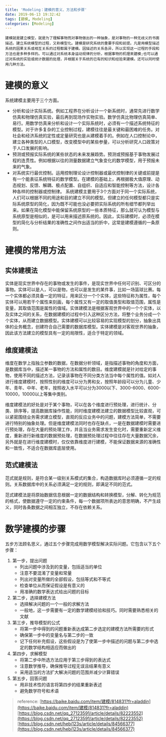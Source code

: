 ```yaml
---
title: 'Modeling：建模的意义、方法和步骤'
date: 2019-06-13 19:32:42
tags: [建模, Modeling]
categories: [Modeling]
---
```


	建模就是建立模型，就是为了理解事物而对事物做出的一种抽象，是对事物的一种无歧义的书面描述。建立系统模型的过程，又称模型化。建模是研究系统的重要手段和前提。凡是用模型描述系统的因果关系或相互关系的过程都属于建模。因描述的关系各异，所以实现这一过程的手段和方法也是多种多样的。可以通过对系统本身运动规律的分析，根据事物的机理来建模;也可以通过对系统的实验或统计数据的处理，并根据关于系统的已有的知识和经验来建模。还可以同时使用几种方法。

# 建模的意义

系统建模主要用于三个方面。

- 分析和设计实际系统。例如工程界在分析设计一个新系统时，通常先进行数学仿真和物理仿真实验，最后再到现场作实物实验。数学仿真比物理仿真简单、易行。用数学仿真来分析和设计一个实际系统时，必须有一个描述系统特征的模型。对于许多复杂的工业控制过程，建模往往是最关键和最困难的任务。对社会和经济系统的定性或定量研究也是从建模着手的。例如在人口控制论中，建立各种类型的人口模型，改变模型中的某些参量，可以分析研究人口政策对于人口发展的影响。
- 预测或预报实际系统的某些状态的未来发展趋势。预测或预报基于事物发展过程的连贯性。例如根据以往的测量数据建立气象变化的数学模型，用于预报未来的气象。
- 对系统实行最优控制。运用控制理论设计控制器或最优控制律的关键或前提是有一个能表征系统特征的数学模型。在建模的基础上，再根据极大值原理、动态规划、反馈、解耦、极点配置、自组织、自适应和智能控制等方法，设计各种各样的控制器或控制律。 系统建模主要用于3个方面对于同一个实际系统，人们可以根据不同的用途和目的建立不同的模型。但建立的任何模型都只是实际系统原型的简化，因为既不可能也没必要把实际系统的所有细节都列举出来。如果在简化模型中能保留系统原型的一些本质特征，那么就可认为模型与系统原型是相似的，是可以用来描述原系统的。因此，实际建模时，必须在模型的简化与分析结果的准确性之间作出适当的折中，这常是建模遵循的一条原则。

# 建模的常用方法

## 实体建模法

实体是现实世界中存在的事物或发生的事件，是现实世界中任何可识别、可区分的事物。实体可以是人，可以是物，也可以是发生的某件事，比如一场篮球比赛。每一个实体都必须具备一定的特征，用来区分一个个实体，这些特征称为属性，每个实体可以用若干个属性来刻画，每个属性又有一定的取值类型和取值范围，属性是变量，其取值范围是属性的值域。实体建模法是根据客观世界中的一个个实体，以及实体之间的关系，在数据建模的过程中引入这种区分方法，将整个业务分成一个个实体，从而建立数据模型。实体建模可以比较容易的实现模型的划分，抽象出具体的业务概念，创建符合自己需要的数据库模型。实体建模是对客观世界的抽象，因此该方法建立的模型具有一定的局限性，适合于特定的领域。

## 维度建模法

维度在数学上指独立参数的数据，在数据分析领域，是指描述事物的角度和方面，是数据库当中，描述某一事物的方法和属性的数目。维度建模就是针对给定的事物，使用不同的描述方法，记录该事物在不同分类方法当中每个属性的值。如对人进行维度建模时，按照性别的维度可以分为男和女，按照年龄段可以分为儿童、少年、青年、中年、老年，按照收入水平可以分为3000以下、3000-6000、6000-10000，10000以上等集中类别。

维度建模法的好处是对于某个事物，可以在各个维度进行预处理，进行统计、分类、排序等，提高数据库操作性能，同时维度建模法建立的数据模型比较直观，可以紧密围绕业务需求建立模型，直观的反应业务中的问题，建模方法简单，不需要进行特别的抽象处理。但是维度建模法同时也存在缺点，一是在数据建模时需要进行预处理，存在大量的预处理工作，并且当业务需求发生变化时，需要重新定义维度，重新进行新维度的数据预处理，在数据预处理过程中往往存在大量数据冗余，另外就是在进行维度建模时，仅仅依靠维度进行建模，不能保证数据来源的准确性和一致性，不适合在数据库底层使用。

## 范式建模法

范式就是规则，是符合某一级别关系模式的集合，构造数据库时必须遵循一定的规则。关系数据库中的关系必须满足一定的规则，即满足不同的范式。

范式建模法是将原始数据信息根据一定的数据结构和转换模型，分解、转化为规范的格式，使数据遵守一定的约束条件，每一个数据项所表达的意思明确，不产生歧义，同时各条数据之间相互独立，不存在依赖关系。

# 数学建模的步骤

五步方法顾名思义，通过五个步骤完成用数学模型解决实际问题。它包含以下五个步骤：

1. 第一步，提出问题
	- 列出问题中涉及到的变量，包括适当的单位
	- 注意不要混淆了变量和常量
	- 列出对变量所做的全部假设，包括等式和不等式
	- 检查单位从而保证假设是有意义的
	- 用准确的数学表达式给出问题的目标
2. 第二步，选择建模方法
	- 选择解决问题的一个一般的求解方法
	- 一般地，这一步需要有一定的数学建模经验和技巧。同时需要熟悉相关的文献
3. 第三步，推导模型的公式
	- 将第一步中得到的问题重新表达成第二步选定的建模方法所需要的形式
	- 确保第一步中的变量名与第二步的一致
	- 记下任何补充假设，这些假设是为了使第一步中描述的问题与第二步中选定的数学结构相适应而做出的
4. 第四步，求解模型
	- 将第二步中所选方法应用于第三步得到的表达式
	- 注意数学推导，确保推导过程无误且结果有意义
	- 采用适当的方法扩大解决问题的范围并减少计算错误
5. 第五步，回答问题
	- 用非技术性的语言将第四步的结果重新表述
	- 避免数学符号和术语

> reference:
> [https://baike.baidu.com/item/建模/814831?fr=aladdin](https://baike.baidu.com/item/建模/814831?fr=aladdin)
> [https://blog.csdn.net/qq_27123591/article/details/82223552](https://blog.csdn.net/qq_27123591/article/details/82223552)
> [https://blog.csdn.net/hebi123s/article/details/84566377](https://blog.csdn.net/hebi123s/article/details/84566377)